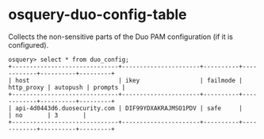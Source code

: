 # osquery-duo-config-table

Collects the non-sensitive parts of the Duo PAM configuration (if it is configured).

```
osquery> select * from duo_config;
+------------------------------+----------------------+----------+------------+----------+---------+
| host                         | ikey                 | failmode | http_proxy | autopush | prompts |
+------------------------------+----------------------+----------+------------+----------+---------+
| api-4d0443d6.duosecurity.com | DIF99YDXAKRAJMSO1PDV | safe     |            | no       | 3       |
+------------------------------+----------------------+----------+------------+----------+---------+
```

